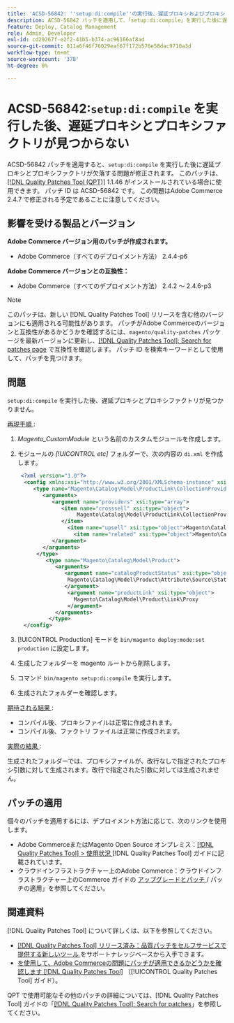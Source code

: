```yaml
---
title: 'ACSD-56842: ''setup:di:compile''の実行後、遅延プロキシおよびプロキシ ファクトリが見つかりません'
description: ACSD-56842 パッチを適用して、「setup:di:compile」を実行した後に遅延プロキシとプロキシファクトリが欠落するAdobe Commerceの問題を修正してください。
feature: Deploy, Catalog Management
role: Admin, Developer
exl-id: cd29267f-e2f2-41b5-b374-ac96166af8ad
source-git-commit: 011a6f46f76029eaf67f172b576e58dac9710a3d
workflow-type: tm+mt
source-wordcount: '378'
ht-degree: 0%

---
```


# ACSD-56842:`setup:di:compile` を実行した後、遅延プロキシとプロキシファクトリが見つからない

ACSD-56842 パッチを適用すると、`setup:di:compile` を実行した後に遅延プロキシとプロキシファクトリが欠落する問題が修正されます。 このパッチは、[[!DNL Quality Patches Tool (QPT)]](https://experienceleague.adobe.com/en/docs/commerce-operations/tools/quality-patches-tool/quality-patches-tool-to-self-serve-quality-patches) 1.1.46 がインストールされている場合に使用できます。 パッチ ID は ACSD-56842 です。 この問題はAdobe Commerce 2.4.7 で修正される予定であることに注意してください。

## 影響を受ける製品とバージョン

**Adobe Commerce バージョン用のパッチが作成されます。**

* Adobe Commerce（すべてのデプロイメント方法） 2.4.4-p6

**Adobe Commerce バージョンとの互換性：**

* Adobe Commerce（すべてのデプロイメント方法） 2.4.2 ～ 2.4.6-p3

>[!NOTE]
>
>このパッチは、新しい [!DNL Quality Patches Tool] リリースを含む他のバージョンにも適用される可能性があります。 パッチがAdobe Commerceのバージョンと互換性があるかどうかを確認するには、`magento/quality-patches` パッケージを最新バージョンに更新し、[[!DNL Quality Patches Tool]: Search for patches page](https://experienceleague.adobe.com/tools/commerce-quality-patches/index.html) で互換性を確認します。 パッチ ID を検索キーワードとして使用して、パッチを見つけます。

## 問題

`setup:di:compile` を実行した後、遅延プロキシとプロキシファクトリが見つかりません。

<u> 再現手順 </u>:

1. *Magento_CustomModule* という名前のカスタムモジュールを作成します。
1. モジュールの *[!UICONTROL etc]* フォルダーで、次の内容の `di.xml` を作成します。

   ```xml
    <?xml version="1.0"?>
     <config xmlns:xsi="http://www.w3.org/2001/XMLSchema-instance" xsi:noNamespaceSchemaLocation="urn:magento:framework:ObjectManager/etc/config.xsd">
        <type name="Magento\Catalog\Model\ProductLink\CollectionProvider">
           <arguments>
              <argument name="providers" xsi:type="array">
                 <item name="crosssell" xsi:type="object">
                      Magento\Catalog\Model\ProductLink\CollectionProvider\Crosssell\Proxy
                 </item>
                   <item name="upsell" xsi:type="object">Magento\Catalog\Model\ProductLink\CollectionProvider\Upsell\Proxy</item>
                     <item name="related" xsi:type="object">Magento\Catalog\Model\ProductLink\CollectionProvider\Related\Proxy</item>
              </argument>
           </arguments>
         </type>
            <type name="Magento\Catalog\Model\Product">
               <arguments>
                  <argument name="catalogProductStatus" xsi:type="object">
                   Magento\Catalog\Model\Product\Attribute\Source\Status\Proxy
                  </argument>
                   <argument name="productLink" xsi:type="object">
                     Magento\Catalog\Model\Product\Link\Proxy
                   </argument>
               </arguments>
             </type>
     </config>
   ```

1. [!UICONTROL Production] モードを `bin/magento deploy:mode:set production` に設定します。
1. 生成したフォルダーを magento ルートから削除します。
1. コマンド `bin/magento setup:di:compile` を実行します。
1. 生成されたフォルダーを確認します。

<u> 期待される結果 </u>:

* コンパイル後、プロキシファイルは正常に作成されます。
* コンパイル後、ファクトリ ファイルは正常に作成されます。

<u> 実際の結果 </u>:

生成されたフォルダーでは、プロキシファイルが、改行なしで指定されたプロキシ引数に対して生成されます。改行で指定された引数に対しては生成されません。

## パッチの適用

個々のパッチを適用するには、デプロイメント方法に応じて、次のリンクを使用します。

* Adobe CommerceまたはMagento Open Source オンプレミス：[[!DNL Quality Patches Tool] > 使用状況 ](/help/tools/quality-patches-tool/usage.md)[!DNL Quality Patches Tool] ガイドに記載されています。
* クラウドインフラストラクチャー上のAdobe Commerce：クラウドインフラストラクチャー上のCommerce ガイドの [ アップグレードとパッチ ](https://experienceleague.adobe.com/docs/commerce-cloud-service/user-guide/develop/upgrade/apply-patches.html)/ パッチの適用」を参照してください。

## 関連資料

[!DNL Quality Patches Tool] について詳しくは、以下を参照してください。

* [[!DNL Quality Patches Tool]  リリース済み：品質パッチをセルフサービスで提供する新しいツール ](https://experienceleague.adobe.com/en/docs/commerce-operations/tools/quality-patches-tool/quality-patches-tool-to-self-serve-quality-patches) をサポートナレッジベースから入手できます。
* [ を使用して、Adobe Commerceの問題にパッチが適用できるかどうかを確認します  [!DNL Quality Patches Tool]](/help/tools/quality-patches-tool/patches-available-in-qpt/check-patch-for-magento-issue-with-magento-quality-patches.md) （[!UICONTROL Quality Patches Tool] ガイド）。


QPT で使用可能なその他のパッチの詳細については、[!DNL Quality Patches Tool] ガイドの「[[!DNL Quality Patches Tool]: Search for patches](https://experienceleague.adobe.com/tools/commerce-quality-patches/index.html)」を参照してください。
